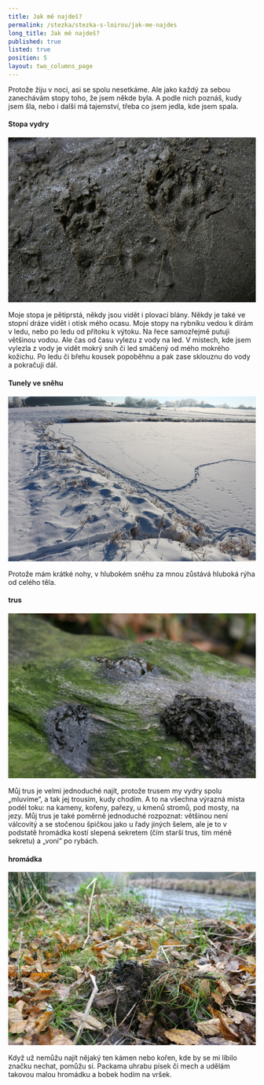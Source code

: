 ```yaml
---
title: Jak mě najdeš?
permalink: /stezka/stezka-s-loirou/jak-me-najdes
long_title: Jak mě najdeš?
published: true
listed: true
position: 5
layout: two_columns_page
---
```

Protože žiju v noci, asi se spolu nesetkáme. Ale jako každý za sebou
zanechávám stopy toho, že jsem někde byla. A podle nich poznáš, kudy
jsem šla, nebo i další má tajemství, třeba co jsem jedla, kde jsem
spala.

#### Stopa vydry

![](/media/MG_7591_610.jpg)

Moje stopa je pětiprstá, někdy jsou vidět i plovací blány. Někdy je také
ve stopní dráze vidět i otisk mého ocasu. Moje stopy na rybníku vedou k
dírám v ledu, nebo po ledu od přítoku k výtoku. Na řece samozřejmě
putuji většinou vodou. Ale čas od času vylezu z vody na led. V místech,
kde jsem vylezla z vody je vidět mokrý sníh či led smáčený od mého
mokrého kožichu. Po ledu či břehu kousek popoběhnu a pak zase sklouznu
do vody a pokračuji dál.

#### Tunely ve sněhu

![](/media/IMG_0327_610.JPG)

Protože mám krátké nohy, v hlubokém sněhu za mnou zůstává hluboká rýha
od celého těla.

#### trus

![](/media/IMG_6407_610.JPG)

Můj trus je velmi jednoduché najít, protože trusem my vydry spolu
„mluvíme“, a tak jej trousím, kudy chodím. A to na všechna výrazná místa
podél toku: na kameny, kořeny, pařezy, u kmenů stromů, pod mosty, na
jezy. Můj trus je také poměrně jednoduché rozpoznat: většinou není
válcovitý a se stočenou špičkou jako u řady jiných šelem, ale je to v
podstatě hromádka kostí slepená sekretem (čím starší trus, tím méně
sekretu) a „voní“ po rybách.

#### hromádka

![](/media/IMG_6420_610.JPG)

Když už nemůžu najít nějaký ten kámen nebo kořen, kde by se mi líbilo
značku nechat, pomůžu si. Packama uhrabu písek či mech a udělám takovou
malou hromádku a bobek hodím na vršek.
